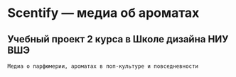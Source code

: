 # Scentify — медиа об ароматах

## Учебный проект 2 курса в Школе дизайна НИУ ВШЭ

```
Медиа о парфюмерии, ароматах в поп-культуре и повседневности
```
